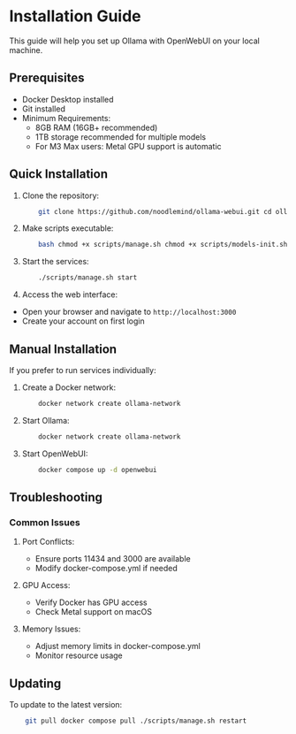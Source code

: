# Installation Guide

This guide will help you set up Ollama with OpenWebUI on your local machine.

## Prerequisites

- Docker Desktop installed
- Git installed
- Minimum Requirements:
	- 8GB RAM (16GB+ recommended)
	- 1TB storage recommended for multiple models
	- For M3 Max users: Metal GPU support is automatic

## Quick Installation

1. Clone the repository:
	```bash
 		git clone https://github.com/noodlemind/ollama-webui.git cd ollama-webui
	```
2. Make scripts executable:
    ```bash
    	bash chmod +x scripts/manage.sh chmod +x scripts/models-init.sh
	```
3. Start the services:
    ```bash
    	./scripts/manage.sh start
	```
4. Access the web interface:
- Open your browser and navigate to `http://localhost:3000`
- Create your account on first login

## Manual Installation

If you prefer to run services individually:

1. Create a Docker network:
	```bash 
		docker network create ollama-network 
	```
2. Start Ollama:
	```bash
		docker network create ollama-network 
	```
3. Start OpenWebUI:
	```bash
		docker compose up -d openwebui 
	```

## Troubleshooting

### Common Issues

1. Port Conflicts:
	- Ensure ports 11434 and 3000 are available
	- Modify docker-compose.yml if needed

2. GPU Access:
	- Verify Docker has GPU access
	- Check Metal support on macOS

3. Memory Issues:
	- Adjust memory limits in docker-compose.yml
	- Monitor resource usage

## Updating

To update to the latest version:
```bash
    git pull docker compose pull ./scripts/manage.sh restart
```